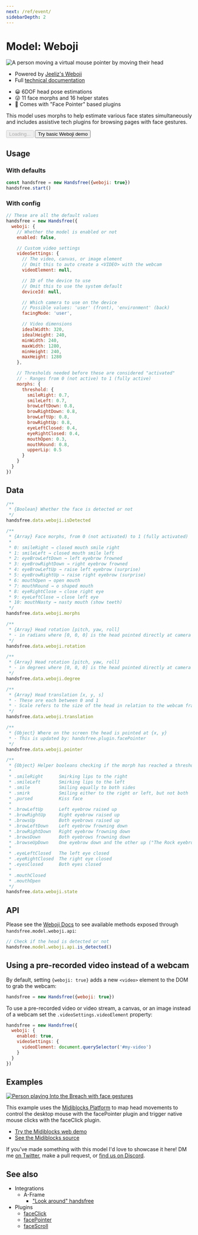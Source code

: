 ```yaml
---
next: /ref/event/
sidebarDepth: 2
---
```

# Model: Weboji


<div class="row align-top">
  <div class="col-6">
    <p><img alt="A person moving a virtual mouse pointer by moving their head" src="https://media0.giphy.com/media/Iv2aSMS0QTy2P5JNCX/giphy.gif" /></p>
    <ul>
      <li>Powered by <a href="https://github.com/jeeliz/jeelizWeboji">Jeeliz's Weboji</a></li>
      <li>Full <a href="https://github.com/jeeliz/jeelizWeboji/blob/master/doc/jeefacetransferAPI.pdf">technical documentation</a></li>
    </ul>
  </div>
  <div class="col-6">
    <Window title="Overview and basic demo">
      <section>
        <ul>
          <li>😀 6DOF head pose estimations</li>
          <li>😜 11 face morphs and 16 helper states</li>
          <li>🔌 Comes with "Face Pointer" based plugins</li>
        </ul>
        <p>This model uses morphs to help estimate various face states simultaneously and includes assistive tech plugins for browsing pages with face gestures.</p>
        <div>
          <HandsfreeToggle class="full-width handsfree-hide-when-started-without-weboji" text-off="Try basic Hands demo" text-on="Stop Weboji Model" :opts="demoOpts" />
          <button class="handsfree-show-when-started-without-weboji handsfree-show-when-loading" disabled><Fa-Spinner spin /> Loading...</button>
          <button class="handsfree-show-when-started-without-weboji handsfree-hide-when-loading" @click="startDemo"><Fa-Video /> Try basic Weboji demo</button>
        </div>
      </section>
    </Window>
  </div>
</div>

## Usage

### With defaults

```js
const handsfree = new Handsfree({weboji: true})
handsfree.start()
```

### With config

```js
// These are all the default values
handsfree = new Handsfree({
  weboji: {
    // Whether the model is enabled or not
    enabled: false,

    // Custom video settings
    videoSettings: {
      // The video, canvas, or image element
      // Omit this to auto create a <VIDEO> with the webcam
      videoElement: null,

      // ID of the device to use
      // Omit this to use the system default
      deviceId: null,

      // Which camera to use on the device
      // Possible values: 'user' (front), 'environment' (back)
      facingMode: 'user',

      // Video dimensions
      idealWidth: 320,
      idealHeight: 240,
      minWidth: 240,
      maxWidth: 1280,
      minHeight: 240,
      maxHeight: 1280
    },

    // Thresholds needed before these are considered "activated"
    // - Ranges from 0 (not active) to 1 (fully active)
    morphs: {
      threshold: {
        smileRight: 0.7,
        smileLeft: 0.7,
        browLeftDown: 0.8,
        browRightDown: 0.8,
        browLeftUp: 0.8,
        browRightUp: 0.8,
        eyeLeftClosed: 0.4,
        eyeRightClosed: 0.4,
        mouthOpen: 0.3,
        mouthRound: 0.8,
        upperLip: 0.5
      }
    }
  }
})
```

## Data

```js
/**
 * {Boolean} Whether the face is detected or not
 */
handsfree.data.weboji.isDetected

/**
 * {Array} Face morphs, from 0 (not activated) to 1 (fully activated)
 * 
 * 0: smileRight → closed mouth smile right
 * 1: smileLeft → closed mouth smile left
 * 2: eyeBrowLeftDown → left eyebrow frowned
 * 3: eyeBrowRightDown → right eyebrow frowned
 * 4: eyeBrowLeftUp → raise left eyebrow (surprise)
 * 5: eyeBrowRightUp → raise right eyebrow (surprise)
 * 6: mouthOpen → open mouth
 * 7: mouthRound → o shaped mouth
 * 8: eyeRightClose → close right eye
 * 9: eyeLeftClose → close left eye
 * 10: mouthNasty → nasty mouth (show teeth)
 */
handsfree.data.weboji.morphs

/**
 * {Array} Head rotation [pitch, yaw, roll]
 * - in radians where [0, 0, 0] is the head pointed directly at camera
 */
handsfree.data.weboji.rotation

/**
 * {Array} Head rotation [pitch, yaw, roll]
 * - in degrees where [0, 0, 0] is the head pointed directly at camera
 */
handsfree.data.weboji.degree

/**
 * {Array} Head translation [x, y, s]
 * - These are each between 0 and 1
 * - Scale refers to the size of the head in relation to the webcam frame
 */
handsfree.data.weboji.translation

/**
 * {Object} Where on the screen the head is pointed at {x, y}
 * - This is updated by: handsfree.plugin.facePointer
 */
handsfree.data.weboji.pointer

/**
 * {Object} Helper booleans checking if the morph has reached a threshold
 * 
 * .smileRight      Smirking lips to the right
 * .smileLeft       Smirking lips to the left
 * .smile           Smiling equally to both sides
 * .smirk           Smiling either to the right or left, but not both
 * .pursed          Kiss face
 * 
 * .browLeftUp      Left eyebrow raised up
 * .browRightUp     Right eyebrow raised up
 * .browsUp         Both eyebrows raised up
 * .browLeftDown    Left eyebrow frowning down
 * .browRightDown   Right eyebrow frowning down
 * .browsDown       Both eyebrows frowning down
 * .browseUpDown    One eyebrow down and the other up ("The Rock eyebrows")
 * 
 * .eyeLeftClosed   The left eye closed
 * .eyeRightClosed  The right eye closed
 * .eyesClosed      Both eyes closed
 * 
 * .mouthClosed
 * .mouthOpen
 */
handsfree.data.weboji.state
```

## API

Please see the [Weboji Docs](https://github.com/jeeliz/jeelizWeboji/blob/master/doc/jeefacetransferAPI.pdf) to see available methods exposed through `handsfree.model.weboji.api`:

```js
// Check if the head is detected or not
handsfree.model.weboji.api.is_detected()
```

## Using a pre-recorded video instead of a webcam

By default, setting `{weboji: true}` adds a new `<video>` element to the DOM to grab the webcam: 

```js
handsfree = new Handsfree({weboji: true})
```

To use a pre-recorded video or video stream, a canvas, or an image instead of a webcam set the `.videoSettings.videoElement` property:

```js
handsfree = new Handsfree({
  weboji: {
    enabled: true,
    videoSettings: {
      videoElement: document.querySelector('#my-video')
    }
  }
})
```

## Examples

<!-- 🙌 Hi! If you'd like to add your project, just uncomment below with and replace the ALL_CAPS to your info. Thanks so much 🙏 -->

<!--
<div class="row">
  <div class="col-6">
    <Window title="DEMO_TITLE" :maximize="true">
      <div>
        <a href="LINK_TO_DEMO"><img alt="SHORT_DESCRIPTION" src="LINK_TO_GIPHY_OR_OTHER_PUBLIC_GIF_URL"></a>
      </div>
      <p>A_BRIEF_DESCRIPTION</p>
      <div>
        <ul>
          <li><a href="LINK_TO_DEMO">Try it on Glitch</a></li>
          <li><a href="LINK_TO_SOURCE_OR_GITHUB">See the source</a></li>
        </ul>
      </div>
    </Window>
  </div>
</div>
-->

<div class="row align-top">
  <div class="col-6">
    <Window title='Playing "Into the Breach" handsfree' :maximize="true">
      <section>
        <div>
          <a href="https://github.com/MIDIBlocks/midiblocks-web"><img alt="Person playing Into the Breach with face gestures" src="https://media3.giphy.com/media/eABiZprIEtouRZIc75/giphy.gif"></a>
        </div>
        <p>This example uses the <a href="https://midiblocks.com">Midiblocks Platform</a> to map head movements to control the desktop mouse with the <router-link to="/ref/plugin/facePointer/">facePointer plugin</router-link> and trigger native mouse clicks with the <router-link to="/ref/plugin/faceClick/">faceClick plugin</router-link>.</p>
        <div>
          <ul>
            <li><a href="https://midiblocks.com">Try the Midiblocks web demo</a></li>
            <li><a href="https://github.com/midiblocks/midiblocks-web">See the Midiblocks source</a></li>
          </ul>
        </div>
      </section>
    </Window>
  </div>
  <div class="col-6">
    <Window title="Add your project">
      If you've made something with this model I'd love to showcase it here! DM me <a href="https://twitter.com/midiblocks">on Twitter</a>, <a class="https://github.com/midiblocks/handsfree/edit/master/docs/ref/model/hands.md">make a pull request</a>, or <a href="https://discord.gg/q96txF5Wf5">find us on Discord</a>.  
    </Window>
  </div>
</div>

## See also

- Integrations
  - A-Frame
    - ["Look around" handsfree](/integration/aframe/look-around-handsfree/)
- Plugins
  - [faceClick](/ref/model/faceClick/)
  - [facePointer](/ref/model/facePointer/)
  - [faceScroll](/ref/model/faceScroll/)

<!-- Code -->
<script>
export default {
  data () {
    return {
      demoOpts: {
        weboji: true,
        hands: false,
        facemesh: false,
        pose: false,
        holistic: false,
        handpose: false,

        plugin: {
          facePointer: {enabled: true},
          faceScroll: {enabled: true},
          faceClick: {enabled: true}
        }
      }
    }
  },

  methods: {
    /**
     * Start the page with our preset options
     */
    startDemo () {
      this.$root.handsfree.update(this.demoOpts)
    }
  }
}
</script>